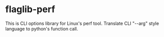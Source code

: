 # flaglib-perf

This is CLI options library for Linux's perf tool.
Translate CLI "--arg" style language to python's function call.
